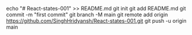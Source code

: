 echo "# React-states-001" >> README.md
git init
git add README.md
git commit -m "first commit"
git branch -M main
git remote add origin https://github.com/SinghHridyansh/React-states-001.git
git push -u origin main
